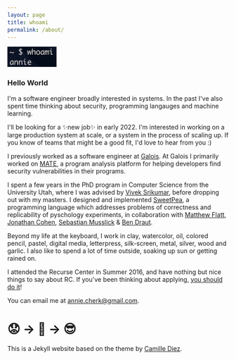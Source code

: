```yaml
---
layout: page
title: whoami
permalink: /about/
---
```


![](/images/whoami.jpg)


### Hello World

<p></p>

I'm a software engineer broadly interested in systems. In the past I've also spent time thinking about security, programming langauges and machine learning.

I'll be looking for a ✨new job✨ in early 2022. I'm interested in working on a large production system at scale, or a system in the process of scaling up. If you know of teams that might be a good fit, I'd love to hear from you :)

I previously worked as a software engineer at [Galois](https://galois.com). At Galois I primarily worked on [MATE](https://galois.com/project/mate/), a program analysis platform for helping developers find security vulnerabilities in their programs.

I spent a few years in the PhD program in Computer Science from the University Utah, where I was advised by [Vivek Srikumar](http://svivek.com/), before dropping out with my masters. I designed and implemented [SweetPea](https://link.springer.com/article/10.3758/s13428-021-01598-2), a programming language which addresses problems of correctness and replicability of pyschology experiments, in collaboration with [Matthew Flatt](https://www.cs.utah.edu/~mflatt/), [Jonathan Cohen](https://webapps.pni.princeton.edu/ncc/JDC/Home_Page.html), [Sebastian Musslick](https://smusslick.com/) & [Ben Draut](https://github.com/drautb).

Beyond my life at the keyboard, I work in clay, watercolor, oil, colored pencil, pastel, digital media, letterpress, silk-screen, metal, silver, wood and garlic. I also like to spend a lot of time outside, soaking up sun or getting rained on.

I attended the Recurse Center in Summer 2016, and have nothing but nice things to say about RC. If you've been thinking about applying, [you should do it](https://www.recurse.com/)!

You can email me at annie.cherk@gmail.com.

# 😟 → 🤖 →  😎

<p></p>

This is a Jekyll website based on the theme by [Camille Diez](https://github.com/diezcami).
